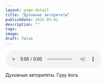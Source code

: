```yaml
---
layout: page-detail
title: "Духовные авторитеты"
publishDate: 2015.03.01
description: ""
tags:
image:
draft: false
---
```


<audio title="2015.03.01 - Духовные авторитеты.mp3" src="/upload/iblock/20b/20bd261e10f1e7b58741893ebde2fe89.mp3" controls=""></audio>

 Духовные авторитеты. Гуру йога. 

  

